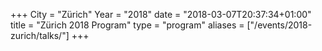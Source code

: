+++
City = "Zürich"
Year = "2018"
date = "2018-03-07T20:37:34+01:00"
title = "Zürich 2018 Program"
type = "program"
aliases = ["/events/2018-zurich/talks/"]
+++
